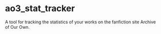 # ao3_stat_tracker
A tool for tracking the statistics of your works on the fanfiction site Archive of Our Own.
